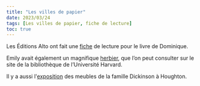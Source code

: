 ```yaml
---
title: "Les villes de papier"
date: 2023/03/24
tags: [Les villes de papier, fiche de lecture]
toc: true
---
```


Les Éditions Alto ont fait une [fiche](https://editionsalto.com/fiche-de-lecture/les-villes-de-papier/) de lecture pour le livre de Dominique.

Emily avait également un magnifique [herbier](https://hollis.harvard.edu/primo-explore/fulldisplay?docid=01HVD_ALMA212099582990003941&context=L&vid=HVD2&lang=en_US&search_scope=everything&adaptor=Local%20Search%20Engine&tab=everything&query=any,contains,emily%20dickinson%20herbarium&offset=0), que l’on peut consulter sur le site de la bibliothèque de l’Université Harvard. 

Il y a aussi l'[exposition](https://library.harvard.edu/collections/emily-dickinson-collection) des meubles de la famille Dickinson à Houghton.

